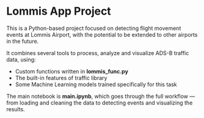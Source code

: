 # Lommis App Project

This is a Python-based project focused on detecting flight movement events at Lommis Airport, with the potential to be extended to other airports in the future.

It combines several tools to process, analyze and visualize ADS-B traffic data, using:

* Custom functions written in **lommis_func.py**
* The built-in features of traffic library
* Some Machine Learning models trained specifically for this task

The main notebook is **main.ipynb**, which goes through the full workflow — from loading and cleaning the data to detecting events and visualizing the results.
